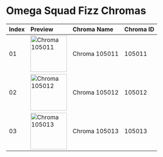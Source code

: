 # Omega Squad Fizz Chromas

| Index | Preview | Chroma Name | Chroma ID |
|:---|:---|:---|:---|
| 01 | <img src='https://raw.communitydragon.org/latest/plugins/rcp-be-lol-game-data/global/default/v1/champion-chroma-images/105/105011.png' alt='Chroma 105011' width='100'> | Chroma 105011 | 105011 |
| 02 | <img src='https://raw.communitydragon.org/latest/plugins/rcp-be-lol-game-data/global/default/v1/champion-chroma-images/105/105012.png' alt='Chroma 105012' width='100'> | Chroma 105012 | 105012 |
| 03 | <img src='https://raw.communitydragon.org/latest/plugins/rcp-be-lol-game-data/global/default/v1/champion-chroma-images/105/105013.png' alt='Chroma 105013' width='100'> | Chroma 105013 | 105013 |
